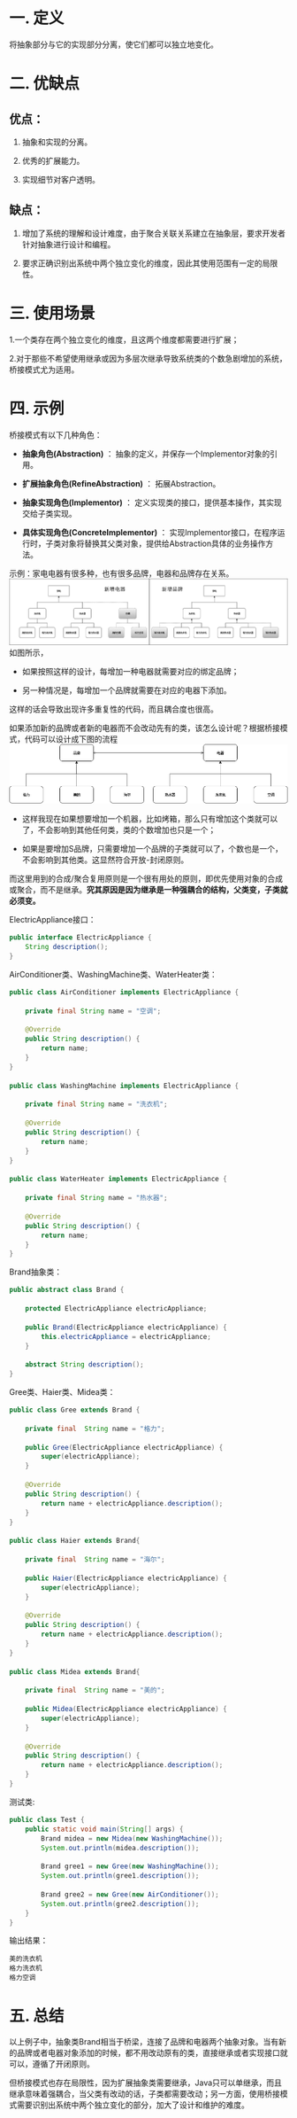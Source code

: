 # 一. 定义
将抽象部分与它的实现部分分离，使它们都可以独立地变化。
# 二. 优缺点
## 优点：
1. 抽象和实现的分离。

2. 优秀的扩展能力。

3. 实现细节对客户透明。

## 缺点：
1. 增加了系统的理解和设计难度，由于聚合关联关系建立在抽象层，要求开发者针对抽象进行设计和编程。

2. 要求正确识别出系统中两个独立变化的维度，因此其使用范围有一定的局限性。

# 三. 使用场景

1.一个类存在两个独立变化的维度，且这两个维度都需要进行扩展；

2.对于那些不希望使用继承或因为多层次继承导致系统类的个数急剧增加的系统，桥接模式尤为适用。

# 四. 示例
桥接模式有以下几种角色：

* **抽象角色(Abstraction)** ： 抽象的定义，并保存一个Implementor对象的引用。

* **扩展抽象角色(RefineAbstraction)** ： 拓展Abstraction。

* **抽象实现角色(Implementor)** ： 定义实现类的接口，提供基本操作，其实现交给子类实现。

* **具体实现角色(ConcreteImplementor)** ： 实现Implementor接口，在程序运行时，子类对象将替换其父类对象，提供给Abstraction具体的业务操作方法。

示例：家电电器有很多种，也有很多品牌，电器和品牌存在关系。
![04e1745cf6493523a6da110e155e06f7](桥接模式（BridgePattern）.resources/DB480350-C656-467D-B7CF-B484B04796D7.png)
如图所示，

* 如果按照这样的设计，每增加一种电器就需要对应的绑定品牌；

* 另一种情况是，每增加一个品牌就需要在对应的电器下添加。

这样的话会导致出现许多重复性的代码，而且耦合度也很高。

如果添加新的品牌或者新的电器而不会改动先有的类，该怎么设计呢？根据桥接模式，代码可以设计成下图的流程
![e80b541a03307bc3b519f2a44cffff87](桥接模式（BridgePattern）.resources/27A00EFD-5EEC-4F93-A2B6-86761CD07D53.png)

 * 这样我现在如果想要增加一个机器，比如烤箱，那么只有增加这个类就可以了，不会影响到其他任何类，类的个数增加也只是一个；

 * 如果是要增加S品牌，只需要增加一个品牌的子类就可以了，个数也是一个，不会影响到其他类。这显然符合开放-封闭原则。

而这里用到的合成/聚合复用原则是一个很有用处的原则，即优先使用对象的合成或聚合，而不是继承。**究其原因是因为继承是一种强耦合的结构，父类变，子类就必须变。**

ElectricAppliance接口：
```java
public interface ElectricAppliance {
    String description();
}
```
AirConditioner类、WashingMachine类、WaterHeater类：
```java
public class AirConditioner implements ElectricAppliance {

    private final String name = "空调";

    @Override
    public String description() {
        return name;
    }
}

public class WashingMachine implements ElectricAppliance {

    private final String name = "洗衣机";

    @Override
    public String description() {
        return name;
    }
}

public class WaterHeater implements ElectricAppliance {

    private final String name = "热水器";

    @Override
    public String description() {
        return name;
    }
}
```
Brand抽象类：
```java
public abstract class Brand {

    protected ElectricAppliance electricAppliance;

    public Brand(ElectricAppliance electricAppliance) {
        this.electricAppliance = electricAppliance;
    }

    abstract String description();
}
```
Gree类、Haier类、Midea类：
```java
public class Gree extends Brand {

    private final  String name = "格力";

    public Gree(ElectricAppliance electricAppliance) {
        super(electricAppliance);
    }

    @Override
    public String description() {
        return name + electricAppliance.description();
    }
}

public class Haier extends Brand{

    private final  String name = "海尔";

    public Haier(ElectricAppliance electricAppliance) {
        super(electricAppliance);
    }

    @Override
    public String description() {
        return name + electricAppliance.description();
    }
}

public class Midea extends Brand{

    private final  String name = "美的";

    public Midea(ElectricAppliance electricAppliance) {
        super(electricAppliance);
    }

    @Override
    public String description() {
        return name + electricAppliance.description();
    }
}
```
测试类:
```java
public class Test {
    public static void main(String[] args) {
        Brand midea = new Midea(new WashingMachine());
        System.out.println(midea.description());

        Brand gree1 = new Gree(new WashingMachine());
        System.out.println(gree1.description());

        Brand gree2 = new Gree(new AirConditioner());
        System.out.println(gree2.description());
    }
}
```
输出结果：
```log
美的洗衣机
格力洗衣机
格力空调
```

# 五. 总结
以上例子中，抽象类Brand相当于桥梁，连接了品牌和电器两个抽象对象。当有新的品牌或者电器对象添加的时候，都不用改动原有的类，直接继承或者实现接口就可以，遵循了开闭原则。

但桥接模式也存在局限性，因为扩展抽象类需要继承，Java只可以单继承，而且继承意味着强耦合，当父类有改动的话，子类都需要改动；另一方面，使用桥接模式需要识别出系统中两个独立变化的部分，加大了设计和维护的难度。


